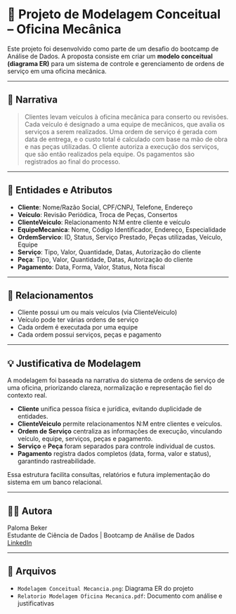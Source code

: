 # 🚗 Projeto de Modelagem Conceitual – Oficina Mecânica

Este projeto foi desenvolvido como parte de um desafio do bootcamp de Análise de Dados. A proposta consiste em criar um **modelo conceitual (diagrama ER)** para um sistema de controle e gerenciamento de ordens de serviço em uma oficina mecânica.

---

## 🧾 Narrativa

> Clientes levam veículos à oficina mecânica para conserto ou revisões. Cada veículo é designado a uma equipe de mecânicos, que avalia os serviços a serem realizados. Uma ordem de serviço é gerada com data de entrega, e o custo total é calculado com base na mão de obra e nas peças utilizadas. O cliente autoriza a execução dos serviços, que são então realizados pela equipe. Os pagamentos são registrados ao final do processo.

---

## 🧱 Entidades e Atributos

- **Cliente**: Nome/Razão Social, CPF/CNPJ, Telefone, Endereço
- **Veículo**: Revisão Periódica, Troca de Peças, Consertos
- **ClienteVeiculo**: Relacionamento N:M entre cliente e veículo
- **EquipeMecanica**: Nome, Código Identificador, Endereço, Especialidade
- **OrdemServico**: ID, Status, Serviço Prestado, Peças utilizadas, Veículo, Equipe
- **Serviço**: Tipo, Valor, Quantidade, Datas, Autorização do cliente
- **Peça**: Tipo, Valor, Quantidade, Datas, Autorização do cliente
- **Pagamento**: Data, Forma, Valor, Status, Nota fiscal

---

## 🔁 Relacionamentos

- Cliente possui um ou mais veículos (via ClienteVeiculo)
- Veículo pode ter várias ordens de serviço
- Cada ordem é executada por uma equipe
- Cada ordem possui serviços, peças e pagamento

---

## 💡 Justificativa de Modelagem

A modelagem foi baseada na narrativa do sistema de ordens de serviço de uma oficina, priorizando clareza, normalização e representação fiel do contexto real.

- **Cliente** unifica pessoa física e jurídica, evitando duplicidade de entidades.  
- **ClienteVeiculo** permite relacionamentos N:M entre clientes e veículos.  
- **Ordem de Serviço** centraliza as informações de execução, vinculando veículo, equipe, serviços, peças e pagamento.  
- **Serviço** e **Peça** foram separados para controle individual de custos.  
- **Pagamento** registra dados completos (data, forma, valor e status), garantindo rastreabilidade.  

Essa estrutura facilita consultas, relatórios e futura implementação do sistema em um banco relacional.

---

## 👩‍💻 Autora

Paloma Beker  
Estudante de Ciência de Dados | Bootcamp de Análise de Dados  
[LinkedIn](https://www.linkedin.com/in/paloma-beker)

---

## 📎 Arquivos

- `Modelagem Conceitual Mecancia.png`: Diagrama ER do projeto
- `Relatorio Modelagem Oficina Mecanica.pdf`: Documento com análise e justificativas
